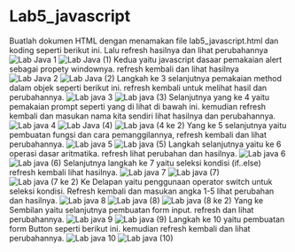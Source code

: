 # Lab5_javascript
Buatlah dokumen HTML dengan menamakan file lab5_javascript.html dan koding seperti berikut ini. Lalu refresh hasilnya dan lihat perubahannya
![Lab Java 1](https://user-images.githubusercontent.com/56400200/116766173-4f0a1380-aa53-11eb-9b6a-c5593ea2526a.PNG)
![Lab Java (1)](https://user-images.githubusercontent.com/56400200/116766487-f63b7a80-aa54-11eb-9e29-4c97c3e92771.PNG)
Kedua yaitu javascript dasaar pemakaian alert sebagai propety windownya. refresh kembali dan lihat hasilnya 
![Lab Java 2](https://user-images.githubusercontent.com/56400200/116766580-706bff00-aa55-11eb-983a-eceb104b9dc9.PNG)
![Lab Java (2)](https://user-images.githubusercontent.com/56400200/116766712-1d467c00-aa56-11eb-8eae-dab7ef144562.PNG)
Langkah ke 3 selanjutnya pemakaian method dalam objek seperti berikut ini. refresh kembali untuk melihat hasil dan perubahannya.
![Lab java 3](https://user-images.githubusercontent.com/56400200/116766769-67c7f880-aa56-11eb-8755-40ae4d495218.PNG)
![Lab java (3)](https://user-images.githubusercontent.com/56400200/116766802-97770080-aa56-11eb-9a04-c92c187850c3.PNG)
Selanjutnya yang ke 4 yaitu pemakaian prompt seperti yang di lihat di bawah ini. kemudian refresh kembali dan masukan nama kita sendiri lihat hasilnya dan perubahannya.
![Lab java 4](https://user-images.githubusercontent.com/56400200/116766969-81b60b00-aa57-11eb-8bb5-f5b27808a127.PNG)
![Lab Java (4)](https://user-images.githubusercontent.com/56400200/116767078-128ce680-aa58-11eb-87f3-3718e6a754cc.PNG)
![Lab java (4 ke 2)](https://user-images.githubusercontent.com/56400200/116767122-3f40fe00-aa58-11eb-9a66-934104d6f2d6.PNG)
Yang ke 5 selanjutnya yaitu pembuatan fungsi dan cara pemanggilannya, refresh kembali dan lihat perubahannya.
![Lab java 5](https://user-images.githubusercontent.com/56400200/116767294-795ecf80-aa59-11eb-9037-bf61aa085258.PNG)
![Lab java (5)](https://user-images.githubusercontent.com/56400200/116767328-b62ac680-aa59-11eb-81ed-b07e5fec677e.PNG)
Langkah selanjutnya yaitu ke 6 operasi dasar aritmatika. refresh lihat perubahan dan hasilnya.
![Lab java 6](https://user-images.githubusercontent.com/56400200/116767478-9516a580-aa5a-11eb-82a3-76e8975971a2.PNG)
![Lab java (6)](https://user-images.githubusercontent.com/56400200/116767521-d7d87d80-aa5a-11eb-8fd4-52c244712230.PNG)
Selanjutnya langkah ke 7 yaitu seleksi kondisi (if..else) refresh kembali lihat hasilnya.
![Lab java 7](https://user-images.githubusercontent.com/56400200/116767601-66e59580-aa5b-11eb-9601-5e31c2adec73.PNG)
![Lab java (7)](https://user-images.githubusercontent.com/56400200/116767649-af9d4e80-aa5b-11eb-9f4a-2a9ce619f805.PNG)
![Lab java (7 ke 2)](https://user-images.githubusercontent.com/56400200/116767719-191d5d00-aa5c-11eb-9abe-0b7304d89389.PNG)
Ke Delapan yaitu penggunaan operator switch untuk seleksi kondisi. Refresh kembali dan masukan angka 1-5 lihat perubahan dan hasilnya.
![Lab java 8](https://user-images.githubusercontent.com/56400200/116767821-c98b6100-aa5c-11eb-85d1-77b7736a8dce.PNG)
![Lab java (8)](https://user-images.githubusercontent.com/56400200/116767855-f6d80f00-aa5c-11eb-9039-dbed3735d620.PNG)
![Lab java (8 ke 2)](https://user-images.githubusercontent.com/56400200/116767883-1cfdaf00-aa5d-11eb-9502-cdc87c2d5c54.PNG)
Yang ke Sembilan yaitu selanjutnya pembuatan form input. refresh dan lihat perubahannya.
![Lab java 9](https://user-images.githubusercontent.com/56400200/116767963-95fd0680-aa5d-11eb-85d6-f8d20fe021c9.PNG)
![Lab java (9)](https://user-images.githubusercontent.com/56400200/116768001-ce044980-aa5d-11eb-9c6d-ba5d71133769.PNG)
Langkah ke 10 yaitu pembuatan form Button seperti berikut ini. kemudian refresh kembali dan lihat perubahannya.
![Lab java 10](https://user-images.githubusercontent.com/56400200/116768066-3521fe00-aa5e-11eb-92b2-b063abbf5195.PNG)
![Lab java (10)](https://user-images.githubusercontent.com/56400200/116768098-66023300-aa5e-11eb-8b3e-d6bd62f460a2.PNG)













